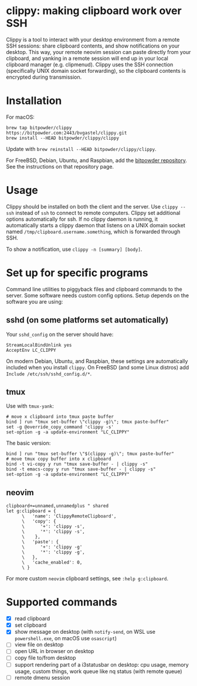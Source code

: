 # clippy: making clipboard work over SSH

Clippy is a tool to interact with your desktop environment from a remote SSH sessions: share clipboard contents, and show notifications on your desktop. This way, your remote neovim session can paste directly from your clipboard, and yanking in a remote session will end up in your local clipboard manager (e.g. clipmenud). Clippy uses the SSH connection (specifically UNIX domain socket forwarding), so the clipboard contents is encrypted during transmission.

# Installation

For macOS:
```
brew tap bitpowder/clippy https://bitpowder.com:2443/bvgastel/clippy.git
brew install --HEAD bitpowder/clippy/clippy
```
Update with `brew reinstall --HEAD bitpowder/clippy/clippy`.

For FreeBSD, Debian, Ubuntu, and Raspbian, add the [bitpowder repository](https://bitpowder.com:2443/bitpowder/repo). See the instructions on that repository page.

# Usage

Clippy should be installed on both the client and the server. Use `clippy --ssh` instead of `ssh` to connect to remote computers. Clippy set additional options automatically for ssh.
If no clippy daemon is running, it automatically starts a clippy daemon that listens on a UNIX domain socket named `/tmp/clipboard.username.something`, which is forwarded through SSH.

To show a notification, use `clippy -n [summary] [body]`.

# Set up for specific programs

Command line utilities to piggyback files and clipboard commands to the server. Some software needs custom config options. Setup depends on the software you are using:

## sshd (on some platforms set automatically)

Your `sshd_config` on the server should have:
```
StreamLocalBindUnlink yes
AcceptEnv LC_CLIPPY
```

On modern Debian, Ubuntu, and Raspbian, these settings are automatically included when you install `clippy`. On FreeBSD (and some Linux distros) add `Include /etc/ssh/sshd_config.d/*`.

## tmux
Use with `tmux-yank`:
```
# move x clipboard into tmux paste buffer
bind ] run "tmux set-buffer \"clippy -g)\"; tmux paste-buffer"
set -g @override_copy_command 'clippy -s'
set-option -g -a update-environment "LC_CLIPPY"
```

The basic version:
```
bind ] run "tmux set-buffer \"$(clippy -g)\"; tmux paste-buffer"
# move tmux copy buffer into x clipboard
bind -t vi-copy y run "tmux save-buffer - | clippy -s"
bind -t emacs-copy y run "tmux save-buffer - | clippy -s"
set-option -g -a update-environment "LC_CLIPPY"
```

## neovim
```
clipboard+=unnamed,unnamedplus " shared 
let g:clipboard = {
      \   'name': 'ClippyRemoteClipboard',
      \   'copy': {
      \      '+': 'clippy -s',
      \      '*': 'clippy -s',
      \    },
      \   'paste': {
      \      '+': 'clippy -g'
      \      '*': 'clippy -g',
      \   },
      \   'cache_enabled': 0,
      \ }
```

For more custom `neovim` clipboard settings, see `:help g:clipboard`.

# Supported commands

- [x] read clipboard
- [x] set clipboard
- [x] show message on desktop (with `notify-send`, on WSL use `powershell.exe`, on macOS use `osascript`)
- [ ] view file on desktop
- [ ] open URL in browser on desktop
- [ ] copy file to/from desktop
- [ ] support rendering part of a i3statusbar on desktop: cpu usage, memory usage, custom things, work queue like nq status (with remote queue)
- [ ] remote dmenu session

